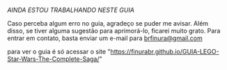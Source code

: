 *AINDA ESTOU TRABALHANDO NESTE GUIA*

Caso perceba algum erro no guia, agradeço se puder me avisar. Além disso, se tiver alguma sugestão para aprimorá-lo, ficarei muito grato. Para entrar em contato, basta enviar um e-mail para brfinura@gmail.com

para ver o guia é só acessar o site "https://finurabr.github.io/GUIA-LEGO-Star-Wars-The-Complete-Saga/"
